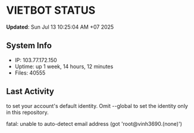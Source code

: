 # VIETBOT STATUS
**Updated**: Sun Jul 13 10:25:04 AM +07 2025

## System Info
- IP: 103.77.172.150
- Uptime: up 1 week, 14 hours, 12 minutes
- Files: 40555

## Last Activity

to set your account's default identity.
Omit --global to set the identity only in this repository.

fatal: unable to auto-detect email address (got 'root@vinh3690.(none)')
